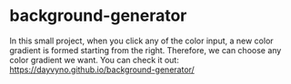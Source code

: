 # background-generator
In this small project, when you click any of the color input, a new color gradient is formed starting from the right. Therefore, we can choose any color gradient we want.
You can check it out: https://dayvyno.github.io/background-generator/
